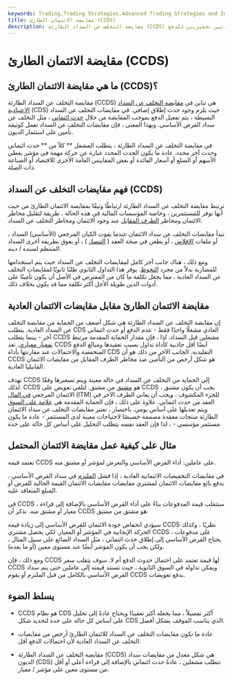 ```yaml
---
keywords: Trading,Trading Strategies,Advanced Trading Strategies and Instruments,Advanced Strategies and Instruments
title: مقايضة الائتمان الطارئ (CCDS)
description: مقايضة التخلف عن السداد الطارئة (CCDS) هي مقايضة مخصصة للتخلف عن سداد الائتمان تعتمد على حدثين تحفيزيين للدفع.
---
```


# مقايضة الائتمان الطارئ (CCDS)
## ما هي مقايضة الائتمان الطارئ (CCDS)؟

مقايضة التخلف عن السداد الطارئة (CCDS) هي تباين في [مقايضة التخلف عن السداد الاعتيادية](/creditdefaultswap) (CDS) حيث يلزم وجود حدث إطلاق إضافي. في مقايضات التخلف عن السداد البسيطة ، يتم تفعيل الدفع بموجب المقايضة من خلال [حدث ائتماني](/credit-event) ، مثل التخلف عن سداد القرض الأساسي. وبهذا المعنى ، فإن مقايضات التخلف عن السداد تعمل كوثيقة تأمين على استثمار الديون.

في مقايضة التخلف عن السداد الطارئة ، يتطلب المشغل ** كلاً من ** حدث ائتماني وحدث آخر محدد. عادة ما يكون الحدث المحدد عبارة عن حركة مهمة في مؤشر يغطي الأسهم أو السلع أو أسعار الفائدة أو بعض المقاييس العامة الأخرى للاقتصاد أو الصناعة ذات الصلة.

## فهم مقايضات التخلف عن السداد (CCDS)

ترتبط مقايضة التخلف عن السداد الطارئة ارتباطًا وثيقًا بمقايضة الائتمان الطارئ من حيث أنها توفر للمستثمرين ، وخاصة المؤسسات المالية في هذه الحالة ، طريقة لتقليل مخاطر الائتمان ومخاطر [الطرف المقابل](/counterpartyrisk) عند وجود الائتمان ومخاطر التخلف عن السداد.

تبدأ مقايضات التخلف عن سداد الائتمان عندما يفوت الكيان المرجعي (الأساسي) السداد ، أو ملفات [الإفلاس](/bankruptcy) ، أو يطعن في صحة العقد ( [التنصل](/repudiation) ) ، أو يعوق بطريقة أخرى السداد المنتظم لسنده / دينه.

ومع ذلك ، هناك جانب آخر كامل لمقايضات التخلف عن السداد حيث يتم استخدامها للمضاربة بدلاً من مجرد [التحوط](/hedge). يوفر هذا التداول الثانوي طلبًا ثانويًا لمقايضات التخلف عن السداد العادية ، مما يجعل تكلفة ما كان من المفترض في الأصل أن يكون تأمينًا على أدوات الدين طويلة الأجل أكثر تكلفة مما قد يكون بخلاف ذلك.

## مقايضة الائتمان الطارئ مقابل مقايضات الائتمان العادية

إن مقايضة التخلف عن السداد الطارئة هي شكل أضعف من الحماية من مقايضة التخلف عن السداد العادية. يتطلب CDS العادي مشغلًا واحدًا فقط - عدم الدفع أو حدث ائتماني آخر - بينما يتطلب CCDS مشغلين قبل السداد. لذا ، فإن مقدار الحماية المقدمة مرتبط [بمعيار معياري](/benchmark). تعد CCDS أيضًا أقل جاذبية كأداة تداول بسبب تعقيدها ومبالغ الدفع المنخفضة والاحتمالات عند مقارنتها بأداة CDS التقليدية. الجانب الآخر من ذلك هو أن CCDS هو شكل أرخص من التأمين ضد مخاطر الطرف المقابل من مقايضات الائتمان الفانيليا العادية.

تهدف CCDS إلى الحماية من التخلف عن السداد في حالة معينة ويتم تسعيرها وفقًا لذلك. CCDS هو [مشتق](/derivative) من مشتق. لتلقي تعويض على CCDS ، يجب أن يكون مشتق الائتمان المرجعي [في المال](/inthemoney) (ITM) للجزء المكشوف ، ويجب أن يعاني الطرف الآخر في العقد من حدث ائتماني. علاوة على ذلك ، فإن الحماية المقدمة هي [علامة على السوق](/marktomarket) ويتم تعديلها على أساس يومي. باختصار ، تعتبر مقايضات التخلف عن سداد الائتمان الطارئة منتجات معقدة مصممة خصيصًا لاحتياجات معينة لدى المستثمر - عادة ما يكون مستثمر مؤسسي - ، لذا فإن العقد نفسه يتطلب التحليل على أساس كل حالة على حدة.

## مثال على كيفية عمل مقايضة الائتمان المحتمل

تعتمد قيمة CCDS على عاملين: أداء القرض الأساسي والتعرض لمؤشر أو مشتق منه.

في مقايضات التخفيضات الائتمانية العادية ، إذا فشل [الملتزم](/obligor) في سداد القرض الأساسي ، يدفع بائع مقايضات الائتمان لمشتري مقايضات مقايضات الائتمان القيمة الحالية للقرض أو المبلغ المتعاقد عليه.

في CCDS ، ستتقلب قيمة المدفوعات بناءً على أداء القرض الأساسي بالإضافة إلى قراءة معيار أو مشتق منه. تذكر أن CCDS هو مشتق من مشتق.

سيؤدي انخفاض جودة الائتمان للقرض الأساسي إلى زيادة قيمة CCDS نظريًا ، وكذلك الحركة الإيجابية في المؤشر أو المعيار. لكي يحصل مشتري CCDS على مدفوعات ، يحتاج القرض الأساسي إلى إطلاق حدث ائتماني ، مثل السداد الضائع على سبيل المثال ، ولكن يجب أن يكون المؤشر أيضًا عند مستوى معين (أو ما بعده).

ومع ذلك ، فإن CCDS لها قيمة تعتمد على احتمال حدوث الدفع أم لا. سوف يتقلب سعر CCDS ويمكن تداوله في السوق الثانوية ، حيث تستند قيمته إلى عاملين حتى يتم سداد القرض الأساسي بالكامل من قبل الملتزم أو يقوم CCDS بدفع تعويضات.

## يسلط الضوء

- CCDS هو نظام CDS أكثر تفصيلاً ، مما يجعله أكثر تعقيدًا ويحتاج عادةً إلى تحليل على أساس كل حالة على حدة لتحديد شكل CDS الذي يناسب الموقف بشكل أفضل.

- عادة ما تكون مقايضات التخلف عن السداد للائتمان الطارئ أرخص من مقايضات التخلف عن السداد العادية لأن احتمالات الدفع أقل.

- مقايضة التخلف عن السداد الطارئة (CCDS) هي شكل معدل من مقايضات سداد الديون (CDS) تتطلب مشغلين ، عادةً حدث ائتماني بالإضافة إلى قراءة أعلى أو أقل من مستوى معين على مؤشر / معيار.

